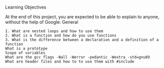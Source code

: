 Learning Objectives

At the end of this project, you are expected to be able to explain to anyone, without the help of Google:
General

    1. What are nested loops and how to use them
    2. What is a function and how do you use functions
    3. What is the difference between a declaration and a definition of a function
    What is a prototype
    Scope of variables
    What are the gcc flags -Wall -Werror -pedantic -Wextra -std=gnu89
    What are header files and how to to use them with #include

